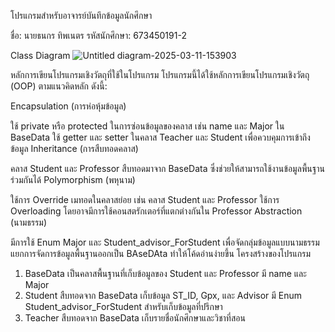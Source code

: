 โปรแกรมสำหรับอาจารย์บันทึกข้อมูลนักศึกษา

ชื่อ: นายธนกร ทิพเนตร
รหัสนักศึกษา: 673450191-2

Class Diagram
![Untitled diagram-2025-03-11-153903](https://github.com/user-attachments/assets/2a83f43b-367d-4bf3-a4c4-98f142b6f3ba)





หลักการเขียนโปรแกรมเชิงวัตถุที่ใช้ในโปรแกรม
โปรแกรมนี้ได้ใช้หลักการเขียนโปรแกรมเชิงวัตถุ (OOP) ตามแนวคิดหลัก ดังนี้:

Encapsulation (การห่อหุ้มข้อมูล)

ใช้ private หรือ protected ในการซ่อนข้อมูลของคลาส เช่น name และ Major ใน BaseData
ใช้ getter และ setter ในคลาส Teacher และ Student เพื่อควบคุมการเข้าถึงข้อมูล
Inheritance (การสืบทอดคลาส)

คลาส Student และ Professor สืบทอดมาจาก BaseData ซึ่งช่วยให้สามารถใช้งานข้อมูลพื้นฐานร่วมกันได้
Polymorphism (พหุนาม)

ใช้การ Override เมทอดในคลาสย่อย เช่น คลาส Student และ Professor
ใช้การ Overloading โดยอาจมีการใช้คอนสตรักเตอร์ที่แตกต่างกันใน Professor
Abstraction (นามธรรม)

มีการใช้ Enum Major และ Student_advisor_ForStudent เพื่อจัดกลุ่มข้อมูลแบบนามธรรม
แยกการจัดการข้อมูลพื้นฐานออกเป็น BAseDAta ทำให้โค้ดอ่านง่ายขึ้น
โครงสร้างของโปรแกรม
1. BaseData
เป็นคลาสพื้นฐานที่เก็บข้อมูลของ Student และ Professor
มี name และ Major
2. Student
สืบทอดจาก BaseData
เก็บข้อมูล ST_ID, Gpx, และ Advisor
มี Enum Student_advisor_ForStudent สำหรับเก็บข้อมูลที่ปรึกษา
3. Teacher
สืบทอดจาก BaseData
เก็บรายชื่อนักศึกษาและวิชาที่สอน
